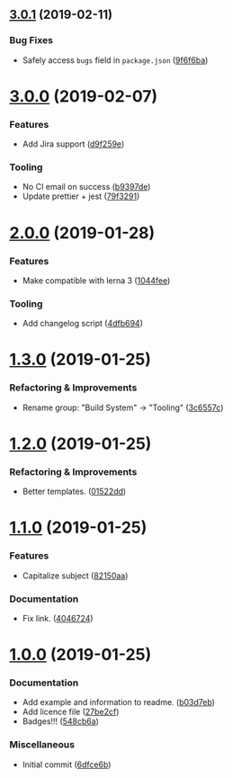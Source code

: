 ## [3.0.1](https://github.com/sebald/conventional-changelog-emojis/compare/v3.0.0...v3.0.1) (2019-02-11)


### Bug Fixes

- Safely access `bugs` field in `package.json` ([9f6f6ba](https://github.com/sebald/conventional-changelog-emojis/commit/9f6f6ba))


# [3.0.0](https://github.com/sebald/conventional-changelog-emojis/compare/v2.0.0...v3.0.0) (2019-02-07)


### Features

- Add Jira support ([d9f259e](https://github.com/sebald/conventional-changelog-emojis/commit/d9f259e))


### Tooling

- No CI email on success ([b9397de](https://github.com/sebald/conventional-changelog-emojis/commit/b9397de))
- Update prettier + jest ([79f3291](https://github.com/sebald/conventional-changelog-emojis/commit/79f3291))


# [2.0.0](https://github.com/sebald/conventional-changelog-emojis/compare/v1.3.0...v2.0.0) (2019-01-28)


### Features

- Make compatible with lerna 3 ([1044fee](https://github.com/sebald/conventional-changelog-emojis/commit/1044fee))


### Tooling

- Add changelog script ([4dfb694](https://github.com/sebald/conventional-changelog-emojis/commit/4dfb694))


# [1.3.0](https://github.com/sebald/conventional-changelog-emojis/compare/v1.2.0...v1.3.0) (2019-01-25)


### Refactoring & Improvements

- Rename group: "Build System" -> "Tooling" ([3c6557c](https://github.com/sebald/conventional-changelog-emojis/commit/3c6557c))


# [1.2.0](https://github.com/sebald/conventional-changelog-emojis/compare/v1.1.0...v1.2.0) (2019-01-25)


### Refactoring & Improvements

- Better templates. ([01522dd](https://github.com/sebald/conventional-changelog-emojis/commit/01522dd))


# [1.1.0](https://github.com/sebald/conventional-changelog-emojis/compare/v1.0.0...v1.1.0) (2019-01-25)


### Features

- Capitalize subject ([82150aa](https://github.com/sebald/conventional-changelog-emojis/commit/82150aa))


### Documentation

- Fix link. ([4046724](https://github.com/sebald/conventional-changelog-emojis/commit/4046724))


# [1.0.0](https://github.com/sebald/conventional-changelog-emojis/compare/6dfce6b...v1.0.0) (2019-01-25)


### Documentation

- Add example and information to readme. ([b03d7eb](https://github.com/sebald/conventional-changelog-emojis/commit/b03d7eb))
- Add licence file ([27be2cf](https://github.com/sebald/conventional-changelog-emojis/commit/27be2cf))
- Badges!!! ([548cb6a](https://github.com/sebald/conventional-changelog-emojis/commit/548cb6a))


### Miscellaneous

- Initial commit ([6dfce6b](https://github.com/sebald/conventional-changelog-emojis/commit/6dfce6b))



